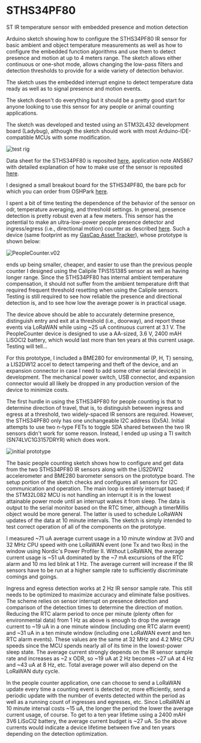# STHS34PF80
ST IR temperature sensor with embedded presence and motion detection

Arduino sketch showing how to configure the STHS34PF80 IR sensor for basic ambient and object temperature measurements as well as how to configure the embedded function algorithms and use them to detect presence and motion at up to 4 meters range. The sketch allows either continuous or one-shot mode, allows changing the low-pass filters and detection thresholds to provide for a wide variety of detection behavior.

The sketch uses the embedded interrupt engine to detect temperature data ready as well as to signal presence and motion events.

The sketch doesn't do everything but it should be a pretty good start for anyone looking to use this sensor for any people or animal counting applications.

The sketch was developed and tested using an STM32L432 development board (Ladybug), although the sketch should work with most Arduino-IDE-compatible MCUs with some modification.

![test rig](https://user-images.githubusercontent.com/6698410/253826417-41d274dd-b196-47ee-b2c4-57483e647ef5.jpg)

Data sheet for the STHS34PF80 is reposited [here](https://www.st.com/resource/en/datasheet/sths34pf80.pdf), application note AN5867 with detailed explanation of how to make use of the sensor is reposited [here](https://www.st.com/resource/en/application_note/an5867-sths34pf80-lowpower-highsensitivity-infrared-ir-sensor-for-presence-and-motion-detection-stmicroelectronics.pdf).

I designed a small breakout board for the STHS34PF80, the bare pcb for which you can order from OSHPark [here](https://oshpark.com/shared_projects/Wqam2MJ5).

I spent a bit of time testing the dependence of the behavior of the sensor on odr, temperature averaging, and threshold settings. In general, presence detection is pretty robust even at a few meters. This sensor has the potential to make an ultra-low-power people presence detector and ingress/egress (i.e., directional motion) counter as described [here](https://hackaday.io/project/164131-people-counter). Such a device (same footprint as my [GasCap Asset Tracker](https://www.tindie.com/products/tleracorp/gascap-loragnss-asset-tracker/)), whose prototype is shown below:

![PeopleCounter.v02](https://user-images.githubusercontent.com/6698410/254101989-eecc40b3-6343-428f-b527-0401c9f44051.jpg)

ends up being smaller, cheaper, and easier to use than the previous people counter I designed using the Calipile TPiS1S1385 sensor as well as having longer range. Since the STHS34PF80 has internal ambient temperature compensation, it should not suffer from the ambient temperature drift that required frequent threshold resetting when using the Calipile sensors. Testing is still required to see how reliable the presence and directional detection is, and to see how low the average power is in practical usage. 

The device above should be able to accurately determine presence, distinguish entry and exit at a threshold (i.e., doorway), and report these events via LoRaWAN while using ~25 uA continuous current at 3.1 V. The PeopleCounter device is designed to use a AA-sized, 3.6 V, 2400 mAH LiSOCl2 battery, which would last more than ten years at this current usage. Testing will tell...

For this prototype, I included a BME280 for environmental (P, H, T) sensing, a LIS2DW12 accel to detect tampering and theft of the device, and an expansion connector in case I need to add some other serial device(s) in development. The mechanical power switch, USB connector, and expansion connector would all likely be dropped in any production version of the device to minimize costs.

The first hurdle in using the STHS34PF80 for people counting is that to determine direction of travel, that is, to distinguish between ingress and egress at a threshold, two widely-spaced IR sensors are required. However, the STHS34PF80 only has one unchangeable I2C address (0x5A). Initial attempts to use two n-type FETs to toggle SDA shared between the two IR sensors didn't work for some reason. Instead, I ended up using a TI switch (SN74LVC1G3157DRYR) which does work.

![initial prototype](https://user-images.githubusercontent.com/6698410/259577948-a448c5b8-35eb-4dbc-b98e-07d62138611b.jpg)

The basic people counting sketch shows how to configure and get data from the two STHS34PF80 IR sensors along with the LIS2DW12 accelerometer and BME280 barometer sensors on the prototype board. The setup portion of the sketch checks and configures all sensors for I2C communication and operation. The main loop is entirely interrupt based; if the STM32L082 MCU is not handling an interrupt it is in the lowest attainable power mode until an interrupt wakes it from sleep. The data is output to the serial monitor based on the RTC timer, although a timerMillis object would be more general. The latter is used to schedule LoRaWAN updates of the data at 10 minute intervals. The sketch is simply intended to test correct operation of all of the components on the prototype.  

I measured ~71 uA average current usage in a 10 minute window at 3V0 and 32 MHz CPU speed with one LoRaWAN event (one Tx and two Rxs) in the window using Nordic's Power Profiler II. Without LoRaWAN, the average current usage is ~51 uA dominated by the ~7 mA excursions of the RTC alarm and 10 ms led blink at 1 Hz.  The average current will increase if the IR sensors have to be run at a higher sample rate to sufficiently discriminate comings and goings.

Ingress and egress detection works at 2 Hz IR sensor sample rate. This still needs to be optimized to maximize accuracy and eliminate false positives. The scheme relies on sensor interrupt on presence detection and comparison of the detection times to determine the direction of motion. Reducing the RTC alarm period to once per minute (plenty often for environmental data) from 1 Hz as above is enough to drop the average current to ~19 uA in a one minute window (including one RTC alarm event) and ~31 uA in a ten minute window (including one LoRaWAN event and ten RTC alarm events). These values are the same at 32 MHz and 4.2 MHz CPU speeds since the MCU spends nearly all of its time in the lowest-power sleep state. The average current strongly depends on the IR sensor sample rate and increases as ~2 x ODR, so ~19 uA at 2 Hz becomes ~27 uA at 4 Hz and ~43 uA at 8 Hz, etc. Total average power will also depend on the LoRaWAN duty cycle. 

In the people counter application, one can choose to send a LoRaWAN update every time a counting event is detected or, more efficiently, send a periodic update with the number of events detected within the period as well as a running count of ingresses and egresses, etc. Since LoRaWAN at 10 minute interval costs ~15 uA, the longer the period the lower the average current usage, of course. To get to a ten year lifetime using a 2400 mAH 3V6 LiSoCl2 battery, the average current budget is ~27 uA. So the above currents would indicate a device lifetime between five and ten years depending on the detection optimization.
